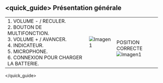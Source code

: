 ## <quick_guide> Présentation générale

|  |  |  |
|:-------|:-------|:-------|
|1.	VOLUME - / RECULER. <br> 2.	BOUTON DE MULTIFONCTION. <br> 3. VOLUME + / AVANCER. <br> 4.	INDICATEUR. <br> 5. MICROPHONE.	<br> 6.	CONNEXION POUR CHARGER LA BATTERIE.|![Imagen1](http://static.energysistem.com/images/manuals/42556/561d19aba1c67.jpg)|<br> <br> POSITION CORRECTE <br> ![Imagen1](http://static.energysistem.com/images/manuals/42556/561e76e3e2cbd.jpg)|
</quick_guide>
